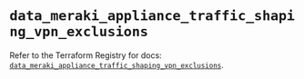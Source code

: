 # `data_meraki_appliance_traffic_shaping_vpn_exclusions`

Refer to the Terraform Registry for docs: [`data_meraki_appliance_traffic_shaping_vpn_exclusions`](https://registry.terraform.io/providers/ciscodevnet/meraki/1.7.1/docs/data-sources/appliance_traffic_shaping_vpn_exclusions).

